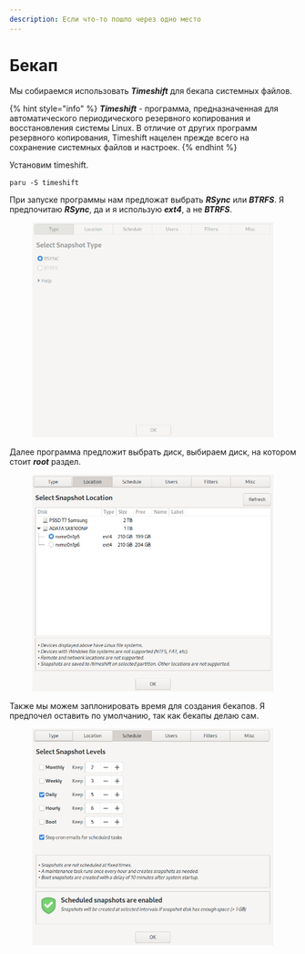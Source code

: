 ```yaml
---
description: Если что-то пошло через одно место
---
```


# Бекап

Мы собираемся использовать _**Timeshift**_ для бекапа системных файлов.

{% hint style="info" %}
_**Timeshift**_ - программа, предназначенная для автоматического периодического резервного копирования и восстановления системы Linux. В отличие от других программ резервного копирования, Timeshift нацелен прежде всего на сохранение системных файлов и настроек.
{% endhint %}

Установим timeshift.

```shell
paru -S timeshift
```

При запуске программы нам предложат выбрать _**RSync**_ или _**BTRFS**_. Я предпочитаю _**RSync**_, да и я использую _**ext4**_, а не _**BTRFS**_.&#x20;

<figure><img src="../../.gitbook/assets/image (10).png" alt=""><figcaption></figcaption></figure>

Далее программа предложит выбрать диск, выбираем диск, на котором стоит _**root**_ раздел.

<figure><img src="../../.gitbook/assets/image (9).png" alt=""><figcaption></figcaption></figure>

Также мы можем заплонировать время для создания бекапов. Я предпочел оставить по умолчанию, так как бекапы делаю сам.

<figure><img src="../../.gitbook/assets/image (1).png" alt=""><figcaption></figcaption></figure>
